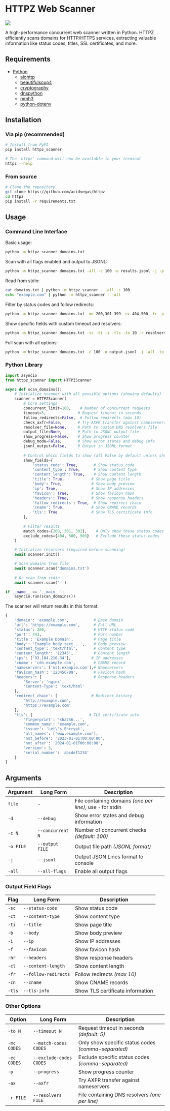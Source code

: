 # HTTPZ Web Scanner

![](./.screens/preview.gif)

A high-performance concurrent web scanner written in Python. HTTPZ efficiently scans domains for HTTP/HTTPS services, extracting valuable information like status codes, titles, SSL certificates, and more.

## Requirements

- [Python](https://www.python.org/downloads/)
  - [aiohttp](https://pypi.org/project/aiohttp/)
  - [beautifulsoup4](https://pypi.org/project/beautifulsoup4/)
  - [cryptography](https://pypi.org/project/cryptography/)
  - [dnspython](https://pypi.org/project/dnspython/)
  - [mmh3](https://pypi.org/project/mmh3/)
  - [python-dotenv](https://pypi.org/project/python-dotenv/)

## Installation

### Via pip (recommended)
```bash
# Install from PyPI
pip install httpz_scanner

# The 'httpz' command will now be available in your terminal
httpz --help
```

### From source
```bash
# Clone the repository
git clone https://github.com/acidvegas/httpz
cd httpz
pip install -r requirements.txt
```

## Usage

### Command Line Interface

Basic usage:
```bash
python -m httpz_scanner domains.txt
```

Scan with all flags enabled and output to JSONL:
```bash
python -m httpz_scanner domains.txt -all -c 100 -o results.jsonl -j -p
```

Read from stdin:
```bash
cat domains.txt | python -m httpz_scanner - -all -c 100
echo "example.com" | python -m httpz_scanner - -all
```

Filter by status codes and follow redirects:
```bash
python -m httpz_scanner domains.txt -mc 200,301-399 -ec 404,500 -fr -p
```

Show specific fields with custom timeout and resolvers:
```bash
python -m httpz_scanner domains.txt -sc -ti -i -tls -to 10 -r resolvers.txt
```

Full scan with all options:
```bash
python -m httpz_scanner domains.txt -c 100 -o output.jsonl -j -all -to 10 -mc 200,301 -ec 404,500 -p -ax -r resolvers.txt
```

### Python Library
```python
import asyncio
from httpz_scanner import HTTPZScanner

async def scan_domains():
    # Initialize scanner with all possible options (showing defaults)
    scanner = HTTPZScanner(
        # Core settings
        concurrent_limit=100,    # Number of concurrent requests
        timeout=5,              # Request timeout in seconds
        follow_redirects=False,  # Follow redirects (max 10)
        check_axfr=False,       # Try AXFR transfer against nameservers
        resolver_file=None,     # Path to custom DNS resolvers file
        output_file=None,       # Path to JSONL output file
        show_progress=False,    # Show progress counter
        debug_mode=False,       # Show error states and debug info
        jsonl_output=False,     # Output in JSONL format
        
        # Control which fields to show (all False by default unless show_fields is None)
        show_fields={
            'status_code': True,       # Show status code
            'content_type': True,      # Show content type
            'content_length': True,    # Show content length
            'title': True,            # Show page title
            'body': True,             # Show body preview
            'ip': True,               # Show IP addresses
            'favicon': True,          # Show favicon hash
            'headers': True,          # Show response headers
            'follow_redirects': True,  # Show redirect chain
            'cname': True,            # Show CNAME records
            'tls': True               # Show TLS certificate info
        },
        
        # Filter results
        match_codes={200, 301, 302},    # Only show these status codes
        exclude_codes={404, 500, 503}   # Exclude these status codes
    )

    # Initialize resolvers (required before scanning)
    await scanner.init()

    # Scan domains from file
    await scanner.scan('domains.txt')
    
    # Or scan from stdin
    await scanner.scan('-')

if __name__ == '__main__':
    asyncio.run(scan_domains())
```

The scanner will return results in this format:
```python
{
    'domain': 'example.com',           # Base domain
    'url': 'https://example.com',      # Full URL
    'status': 200,                     # HTTP status code
    'port': 443,                       # Port number
    'title': 'Example Domain',         # Page title
    'body': 'Example body text...',    # Body preview
    'content_type': 'text/html',       # Content type
    'content_length': '12345',         # Content length
    'ips': ['93.184.216.34'],         # IP addresses
    'cname': 'cdn.example.com',        # CNAME record
    'nameservers': ['ns1.example.com'],# Nameservers
    'favicon_hash': '123456789',       # Favicon hash
    'headers': {                       # Response headers
        'Server': 'nginx',
        'Content-Type': 'text/html'
    },
    'redirect_chain': [               # Redirect history
        'http://example.com',
        'https://example.com'
    ],
    'tls': {                         # TLS certificate info
        'fingerprint': 'sha256...',
        'common_name': 'example.com',
        'issuer': 'Let\'s Encrypt',
        'alt_names': ['www.example.com'],
        'not_before': '2023-01-01T00:00:00',
        'not_after': '2024-01-01T00:00:00',
        'version': 3,
        'serial_number': 'abcdef1234'
    }
}
```

## Arguments

| Argument  | Long Form        | Description                                                 |
|-----------|------------------|-------------------------------------------------------------|
| `file`    | -                | File containing domains *(one per line)*, use `-` for stdin |
| `-d`      | `--debug`        | Show error states and debug information                     |
| `-c N`    | `--concurrent N` | Number of concurrent checks *(default: 100)*                |
| `-o FILE` | `--output FILE`  | Output file path *(JSONL format)*                           |
| `-j`      | `--jsonl`        | Output JSON Lines format to console                         |
| `-all`    | `--all-flags`    | Enable all output flags                                     |

### Output Field Flags

| Flag   | Long Form            | Description                      |
|--------| ---------------------|----------------------------------|
| `-sc`  | `--status-code`      | Show status code                 |
| `-ct`  | `--content-type`     | Show content type                |
| `-ti`  | `--title`            | Show page title                  |
| `-b`   | `--body`             | Show body preview                |
| `-i`   | `--ip`               | Show IP addresses                |
| `-f`   | `--favicon`          | Show favicon hash                |
| `-hr`  | `--headers`          | Show response headers            |
| `-cl`  | `--content-length`   | Show content length              |
| `-fr`  | `--follow-redirects` | Follow redirects *(max 10)*      |
| `-cn`  | `--cname`            | Show CNAME records               |
| `-tls` | `--tls-info`         | Show TLS certificate information |

### Other Options

| Option      | Long Form               | Description                                         |
|-------------|-------------------------|-----------------------------------------------------|
| `-to N`     | `--timeout N`           | Request timeout in seconds *(default: 5)*           |
| `-mc CODES` | `--match-codes CODES`   | Only show specific status codes *(comma-separated)* |
| `-ec CODES` | `--exclude-codes CODES` | Exclude specific status codes *(comma-separated)*   |
| `-p`        | `--progress`            | Show progress counter                               |
| `-ax`       | `--axfr`               | Try AXFR transfer against nameservers               |
| `-r FILE`   | `--resolvers FILE`     | File containing DNS resolvers *(one per line)*      |